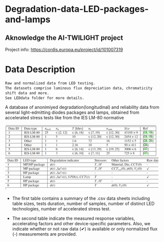 # Degradation-data-LED-packages-and-lamps

## Aknowledge the AI-TWILIGHT project   
Project info:
https://cordis.europa.eu/project/id/101007319
 


# Data Description
    Raw and normalized data from LED testing.
    The datasets comprise luminous flux depreciation data, chromaticity shift data and more.
    See LEDdata folder for more details.


A database of anonimiyed degradation(longitudinal) and reliability data from several light-edmitting diodes packages and lamps, obtained from accelerated stress tests like from the IES LM-80 normative




![plot](/Descriptive_Tables_LED_data.png?raw=true)

* The first table contains a summary of the .csv data sheets including table sizes, tests duration, number of samples, number of distinct LED technologies, number of accelerated stress test.

* The second table indicate the measured response variables, accelerating factors and other device-specific parameters. Also, we indicate whether or not raw data (✔)  is available or only normalized flux (-) measurements are provided.  
